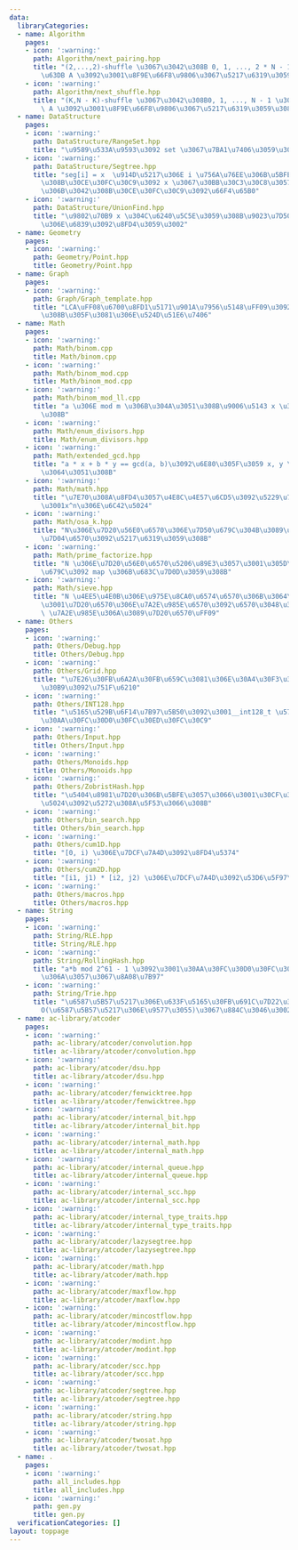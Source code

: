 ```yaml
---
data:
  libraryCategories:
  - name: Algorithm
    pages:
    - icon: ':warning:'
      path: Algorithm/next_pairing.hpp
      title: "(2,...,2)-shuffle \u3067\u3042\u308B 0, 1, ..., 2 * N - 1 \u306E\u7F6E\
        \u63DB A \u3092\u3001\u8F9E\u66F8\u9806\u3067\u5217\u6319\u3059\u308B"
    - icon: ':warning:'
      path: Algorithm/next_shuffle.hpp
      title: "(K,N - K)-shuffle \u3067\u3042\u308B0, 1, ..., N - 1 \u306E\u7F6E\u63DB\
        \ A \u3092\u3001\u8F9E\u66F8\u9806\u3067\u5217\u6319\u3059\u308B"
  - name: DataStructure
    pages:
    - icon: ':warning:'
      path: DataStructure/RangeSet.hpp
      title: "\u9589\u533A\u9593\u3092 set \u3067\u7BA1\u7406\u3059\u308B"
    - icon: ':warning:'
      path: DataStructure/Segtree.hpp
      title: "seg[i] = x  \u914D\u5217\u306E i \u756A\u76EE\u306B\u5BFE\u5FDC\u3059\
        \u308B\u30CE\u30FC\u30C9\u3092 x \u3067\u30BB\u30C3\u30C8\u3057\u3001\u4E0A\
        \u306B\u3042\u308B\u30CE\u30FC\u30C9\u3092\u66F4\u65B0"
    - icon: ':warning:'
      path: DataStructure/UnionFind.hpp
      title: "\u9802\u70B9 x \u304C\u6240\u5C5E\u3059\u308B\u9023\u7D50\u6210\u5206\
        \u306E\u6839\u3092\u8FD4\u3059\u3002"
  - name: Geometry
    pages:
    - icon: ':warning:'
      path: Geometry/Point.hpp
      title: Geometry/Point.hpp
  - name: Graph
    pages:
    - icon: ':warning:'
      path: Graph/Graph_template.hpp
      title: "LCA\uFF08\u6700\u8FD1\u5171\u901A\u7956\u5148\uFF09\u3092\u6C42\u3081\
        \u308B\u305F\u3081\u306E\u524D\u51E6\u7406"
  - name: Math
    pages:
    - icon: ':warning:'
      path: Math/binom.cpp
      title: Math/binom.cpp
    - icon: ':warning:'
      path: Math/binom_mod.cpp
      title: Math/binom_mod.cpp
    - icon: ':warning:'
      path: Math/binom_mod_ll.cpp
      title: "a \u306E mod m \u306B\u304A\u3051\u308B\u9006\u5143 x \u3092\u6C42\u3081\
        \u308B"
    - icon: ':warning:'
      path: Math/enum_divisors.hpp
      title: Math/enum_divisors.hpp
    - icon: ':warning:'
      path: Math/extended_gcd.hpp
      title: "a * x + b * y == gcd(a, b)\u3092\u6E80\u305F\u3059 x, y \u3092\u898B\
        \u3064\u3051\u308B"
    - icon: ':warning:'
      path: Math/math.hpp
      title: "\u7E70\u308A\u8FD4\u3057\u4E8C\u4E57\u6CD5\u3092\u5229\u7528\u3057\u305F\
        \u3001x^n\u306E\u6C42\u5024"
    - icon: ':warning:'
      path: Math/osa_k.hpp
      title: "N\u306E\u7D20\u56E0\u6570\u306E\u7D50\u679C\u304B\u3089\u3001N\u306E\
        \u7D04\u6570\u3092\u5217\u6319\u3059\u308B"
    - icon: ':warning:'
      path: Math/prime_factorize.hpp
      title: "N \u306E\u7D20\u56E0\u6570\u5206\u89E3\u3057\u3001\u305D\u306E\u7D50\
        \u679C\u3092 map \u306B\u683C\u7D0D\u3059\u308B"
    - icon: ':warning:'
      path: Math/sieve.hpp
      title: "N \u4EE5\u4E0B\u306E\u975E\u8CA0\u6574\u6570\u306B\u3064\u3044\u3066\
        \u3001\u7D20\u6570\u306E\u7A2E\u985E\u6570\u3092\u6570\u3048\u308B\uFF081\
        \ \u7A2E\u985E\u306A\u3089\u7D20\u6570\uFF09"
  - name: Others
    pages:
    - icon: ':warning:'
      path: Others/Debug.hpp
      title: Others/Debug.hpp
    - icon: ':warning:'
      path: Others/Grid.hpp
      title: "\u7E26\u30FB\u6A2A\u30FB\u659C\u3081\u306E\u30A4\u30F3\u30C7\u30C3\u30AF\
        \u30B9\u3092\u751F\u6210"
    - icon: ':warning:'
      path: Others/INT128.hpp
      title: "\u5165\u529B\u6F14\u7B97\u5B50\u3092\u3001__int128_t \u578B\u7528\u306B\
        \u30AA\u30FC\u30D0\u30FC\u30ED\u30FC\u30C9"
    - icon: ':warning:'
      path: Others/Input.hpp
      title: Others/Input.hpp
    - icon: ':warning:'
      path: Others/Monoids.hpp
      title: Others/Monoids.hpp
    - icon: ':warning:'
      path: Others/ZobristHash.hpp
      title: "\u5404\u8981\u7D20\u306B\u5BFE\u3057\u3066\u3001\u30CF\u30C3\u30B7\u30E5\
        \u5024\u3092\u5272\u308A\u5F53\u3066\u308B"
    - icon: ':warning:'
      path: Others/bin_search.hpp
      title: Others/bin_search.hpp
    - icon: ':warning:'
      path: Others/cum1D.hpp
      title: "[0, i) \u306E\u7DCF\u7A4D\u3092\u8FD4\u5374"
    - icon: ':warning:'
      path: Others/cum2D.hpp
      title: "[i1, j1) * [i2, j2) \u306E\u7DCF\u7A4D\u3092\u53D6\u5F97\u3059\u308B"
    - icon: ':warning:'
      path: Others/macros.hpp
      title: Others/macros.hpp
  - name: String
    pages:
    - icon: ':warning:'
      path: String/RLE.hpp
      title: String/RLE.hpp
    - icon: ':warning:'
      path: String/RollingHash.hpp
      title: "a*b mod 2^61 - 1 \u3092\u3001\u30AA\u30FC\u30D0\u30FC\u30D5\u30ED\u30FC\
        \u306A\u3057\u3067\u8A08\u7B97"
    - icon: ':warning:'
      path: String/Trie.hpp
      title: "\u6587\u5B57\u5217\u306E\u633F\u5165\u30FB\u691C\u7D22\u306A\u3069\u3001\
        O(\u6587\u5B57\u5217\u306E\u9577\u3055)\u3067\u884C\u3046\u3002"
  - name: ac-library/atcoder
    pages:
    - icon: ':warning:'
      path: ac-library/atcoder/convolution.hpp
      title: ac-library/atcoder/convolution.hpp
    - icon: ':warning:'
      path: ac-library/atcoder/dsu.hpp
      title: ac-library/atcoder/dsu.hpp
    - icon: ':warning:'
      path: ac-library/atcoder/fenwicktree.hpp
      title: ac-library/atcoder/fenwicktree.hpp
    - icon: ':warning:'
      path: ac-library/atcoder/internal_bit.hpp
      title: ac-library/atcoder/internal_bit.hpp
    - icon: ':warning:'
      path: ac-library/atcoder/internal_math.hpp
      title: ac-library/atcoder/internal_math.hpp
    - icon: ':warning:'
      path: ac-library/atcoder/internal_queue.hpp
      title: ac-library/atcoder/internal_queue.hpp
    - icon: ':warning:'
      path: ac-library/atcoder/internal_scc.hpp
      title: ac-library/atcoder/internal_scc.hpp
    - icon: ':warning:'
      path: ac-library/atcoder/internal_type_traits.hpp
      title: ac-library/atcoder/internal_type_traits.hpp
    - icon: ':warning:'
      path: ac-library/atcoder/lazysegtree.hpp
      title: ac-library/atcoder/lazysegtree.hpp
    - icon: ':warning:'
      path: ac-library/atcoder/math.hpp
      title: ac-library/atcoder/math.hpp
    - icon: ':warning:'
      path: ac-library/atcoder/maxflow.hpp
      title: ac-library/atcoder/maxflow.hpp
    - icon: ':warning:'
      path: ac-library/atcoder/mincostflow.hpp
      title: ac-library/atcoder/mincostflow.hpp
    - icon: ':warning:'
      path: ac-library/atcoder/modint.hpp
      title: ac-library/atcoder/modint.hpp
    - icon: ':warning:'
      path: ac-library/atcoder/scc.hpp
      title: ac-library/atcoder/scc.hpp
    - icon: ':warning:'
      path: ac-library/atcoder/segtree.hpp
      title: ac-library/atcoder/segtree.hpp
    - icon: ':warning:'
      path: ac-library/atcoder/string.hpp
      title: ac-library/atcoder/string.hpp
    - icon: ':warning:'
      path: ac-library/atcoder/twosat.hpp
      title: ac-library/atcoder/twosat.hpp
  - name: .
    pages:
    - icon: ':warning:'
      path: all_includes.hpp
      title: all_includes.hpp
    - icon: ':warning:'
      path: gen.py
      title: gen.py
  verificationCategories: []
layout: toppage
---
```


